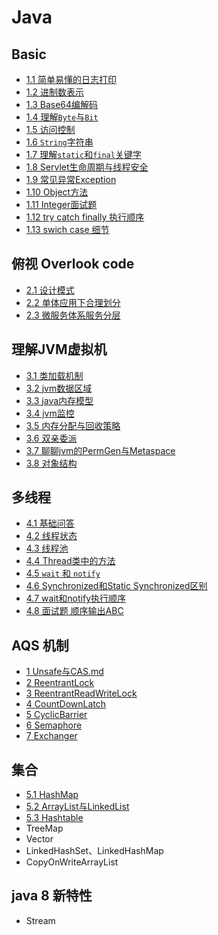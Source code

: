 # Java

## Basic

- [1.1 简单易懂的日志打印](1.1_打印日志.md)
- [1.2 进制数表示](1.2_进制数表示.md)
- [1.3 Base64编解码](1.3_base64编解码.md)
- [1.4 理解`Byte`与`Bit`](1.4_理解Byte与Bit.md)
- [1.5 访问控制](1.5_访问控制.md)
- [1.6 `String`字符串](1.6_String字符串.md)
- [1.7 理解`static`和`final`关键字](1.7_static和final关键字.md)
- [1.8 Servlet生命周期与线程安全](1.8_Servlet生命周期与线程安全.md)
- [1.9 常见异常Exception](1.9_Exception.md)
- [1.10 Object方法](1.10_Object方法.md)
- [1.11 Integer面试题](1.11_Integer面试题.md)
- [1.12 try catch finally 执行顺序](1.12_trycatchfinally执行顺序.md)
- [1.13 swich case 细节](1.13_swich-cash细节.md)

## 俯视 Overlook code

- [2.1 设计模式](2.1_设计模式/README.md)
- [2.2 单体应用下合理划分](2.2_单体应用下合理划分.md)
- [2.3 微服务体系服务分层](2.3_微服务体系服务分层.md)

## 理解JVM虚拟机

- [3.1 类加载机制](3_jvm/1_类加载机制.md)
- [3.2 jvm数据区域](3_jvm/2_jvm数据区域.md)
- [3.3 java内存模型](3_jvm/3_java内存模型.md)
- [3.4 jvm监控](3_jvm/4_jvm监控.md)
- [3.5 内存分配与回收策略](3_jvm/5_内存分配与回收策略.md)
- [3.6 双亲委派](3_jvm/6_双亲委派.md)
- [3.7 聊聊jvm的PermGen与Metaspace](3_jvm/7_聊聊jvm的PermGen与Metaspace.md)
- [3.8 对象结构](3_jvm/8_对象结构.md)

## 多线程

- [4.1 基础问答](4_多线程/1_基础问答.md)
- [4.2 线程状态](4_多线程/2_线程状态.md)
- [4.3 线程池](4_多线程/3_线程池.md)
- [4.4 Thread类中的方法](4_多线程/4_Thread类中的方法.md)
- [4.5 `wait` 和 `notify`](4_多线程/5_wait和notify.md)
- [4.6 Synchronized和Static Synchronized区别](4_多线程/6_Synchronized和StaticSynchronized区别.md)
- [4.7 wait和notify执行顺序](4_多线程/7_wait和notify执行顺序.md)
- [4.8 面试题 顺序输出ABC](4_多线程/8_面试题顺序输出ABC.md)

## AQS 机制

- [1 Unsafe与CAS.md](5_AQS/1_Unsafe与CAS.md)
- [2 ReentrantLock](5_AQS/2_ReentrantLock.md)
- [3 ReentrantReadWriteLock](5_AQS/3_ReentrantReadWriteLock.md)
- [4 CountDownLatch](5_AQS/4_CountDownLatch.md)
- [5 CyclicBarrier](5_AQS/5_CyclicBarrier.md)
- [6 Semaphore](5_AQS/6_Semaphore.md)
- [7 Exchanger](5_AQS/7_exchanger.md)

## 集合

- [5.1 HashMap](5.1_HashMap.md)
- [5.2 ArrayList与LinkedList](5.2_ArrayList与LinkedList.md)
- [5.3 Hashtable](5.3_hashtable.md)
- TreeMap
- Vector
- LinkedHashSet、LinkedHashMap
- CopyOnWriteArrayList

## java 8 新特性

- Stream